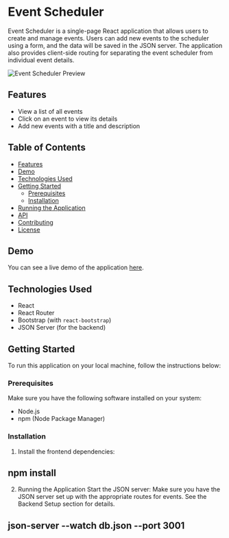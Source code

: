 # Event Scheduler

Event Scheduler is a single-page React application that allows users to create and manage events. Users can add new events to the scheduler using a form, and the data will be saved in the JSON server. The application also provides client-side routing for separating the event scheduler from individual event details.

![Event Scheduler Preview](preview.png)

## Features

- View a list of all events
- Click on an event to view its details
- Add new events with a title and description

## Table of Contents

- [Features](#features)
- [Demo](#demo)
- [Technologies Used](#technologies-used)
- [Getting Started](#getting-started)
  - [Prerequisites](#prerequisites)
  - [Installation](#installation)
- [Running the Application](#running-the-application)
- [API](#api)
- [Contributing](#contributing)
- [License](#license)

## Demo

You can see a live demo of the application [here](https://event-scheduler-demo.netlify.app/).

## Technologies Used

- React
- React Router
- Bootstrap (with `react-bootstrap`)
- JSON Server (for the backend)

## Getting Started

To run this application on your local machine, follow the instructions below:

### Prerequisites

Make sure you have the following software installed on your system:

- Node.js
- npm (Node Package Manager)

### Installation

1. Install the frontend dependencies:
 ## npm install 
2. Running the Application
Start the JSON server:
Make sure you have the JSON server set up with the appropriate routes for events. See the Backend Setup section for details.
## json-server --watch db.json --port 3001

